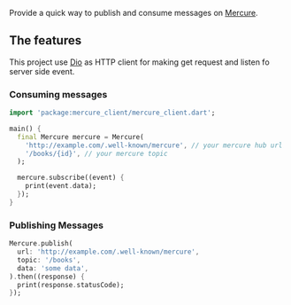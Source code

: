 Provide a quick way to publish and consume messages on [Mercure](https://github.com/dunglas/mercure).

## The features

This project use [Dio](https://pub.dev/packages/dio) as HTTP client for making get request and listen fo server side event.

### Consuming messages

```dart
import 'package:mercure_client/mercure_client.dart';

main() {
  final Mercure mercure = Mercure(
    'http://example.com/.well-known/mercure', // your mercure hub url
    '/books/{id}', // your mercure topic
  );

  mercure.subscribe((event) {
    print(event.data);
  });
}
```

### Publishing Messages

```dart
Mercure.publish(
  url: 'http://example.com/.well-known/mercure',
  topic: '/books',
  data: 'some data',
).then((response) {
  print(response.statusCode);
});
```